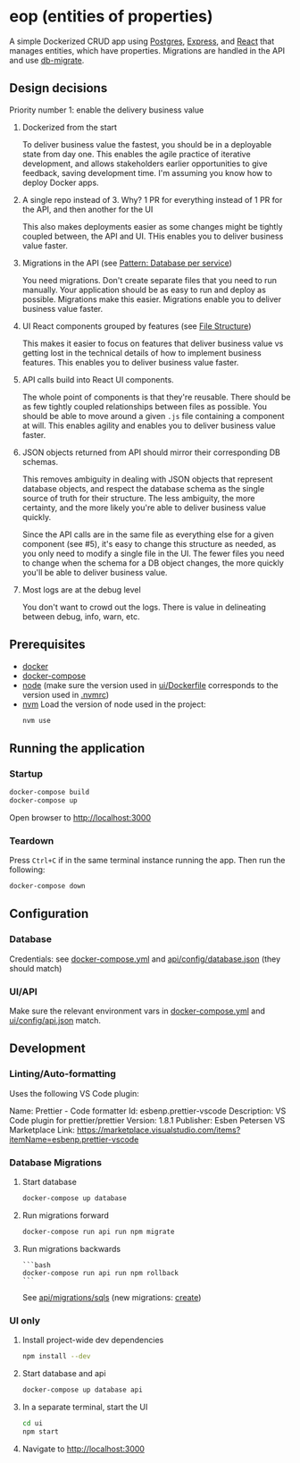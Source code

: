 # eop (entities of properties)

A simple Dockerized CRUD app using [Postgres](https://www.postgresql.org/), [Express](https://expressjs.com/), and [React](https://reactjs.org/) that manages entities, which have properties.
Migrations are handled in the API and use [db-migrate](https://github.com/db-migrate/node-db-migrate).

## Design decisions

Priority number 1: enable the delivery business value

1. Dockerized from the start

   To deliver business value the fastest, you should be in a deployable state from day one. This enables the agile practice of iterative development, and allows stakeholders earlier opportunities to give feedback, saving development time. I'm assuming you know how to deploy Docker apps.

2. A single repo instead of 3. Why? 1 PR for everything instead of 1 PR for the API, and then another for the UI

   This also makes deployments easier as some changes might be tightly coupled between, the API and UI. THis enables you to deliver business value faster.

3. Migrations in the API (see [Pattern: Database per service](https://microservices.io/patterns/data/database-per-service.html))

   You need migrations. Don't create separate files that you need to run manually. Your application should be as easy to run and deploy as possible. Migrations make this easier. Migrations enable you to deliver business value faster.

4. UI React components grouped by features (see [File Structure](https://reactjs.org/docs/faq-structure.html#grouping-by-features-or-routes))

   This makes it easier to focus on features that deliver business value vs getting lost in the technical details of how to implement business features. This enables you to deliver business value faster.

5. API calls build into React UI components.

   The whole point of components is that they're reusable. There should be as few tightly coupled relationships between files as possible. You should be able to move around a given `.js` file containing a component at will. This enables agility and enables you to deliver business value faster.

6. JSON objects returned from API should mirror their corresponding DB schemas.

   This removes ambiguity in dealing with JSON objects that represent database objects, and respect the database schema as the single source of truth for their structure. The less ambiguity, the more certainty, and the more likely you're able to deliver business value quickly.

   Since the API calls are in the same file as everything else for a given component (see #5), it's easy to change this structure as needed, as you only need to modify a single file in the UI. The fewer files you need to change when the schema for a DB object changes, the more quickly you'll be able to deliver business value.

7) Most logs are at the debug level

   You don't want to crowd out the logs. There is value in delineating between debug, info, warn, etc.

## Prerequisites

- [docker](https://docs.docker.com/install/)
- [docker-compose](https://docs.docker.com/compose/install/)
- [node](https://nodejs.org/en/) (make sure the version used in [ui/Dockerfile](ui/Dockerfile) corresponds to the version used in [.nvmrc](.nvmrc))
- [nvm](https://github.com/creationix/nvm#important-notes)
  Load the version of node used in the project:
  ```bash
  nvm use
  ```

## Running the application

### Startup

```bash
docker-compose build
docker-compose up
```

Open browser to [http://localhost:3000](http://localhost:3000)

### Teardown

Press `Ctrl+C` if in the same terminal instance running the app.
Then run the following:

```bash
docker-compose down
```

## Configuration

### Database

Credentials: see [docker-compose.yml](docker-compose.yml) and [api/config/database.json](api/config/database.json) (they should match)

### UI/API

Make sure the relevant environment vars in [docker-compose.yml](docker-compose.yml) and [ui/config/api.json](ui/config/api.json) match.

## Development

### Linting/Auto-formatting

Uses the following VS Code plugin:

Name: Prettier - Code formatter
Id: esbenp.prettier-vscode
Description: VS Code plugin for prettier/prettier
Version: 1.8.1
Publisher: Esben Petersen
VS Marketplace Link: https://marketplace.visualstudio.com/items?itemName=esbenp.prettier-vscode

### Database Migrations

1.  Start database

    ```bash
    docker-compose up database
    ```

2.  Run migrations forward

    ```bash
    docker-compose run api run npm migrate
    ```

3.  Run migrations backwards

        ```bash
        docker-compose run api run npm rollback
        ```

    See [api/migrations/sqls](api/migrations/sqls) (new migrations: [create](https://db-migrate.readthedocs.io/en/latest/Getting%20Started/commands/#create))

### UI only

1. Install project-wide dev dependencies

   ```bash
   npm install --dev
   ```

2. Start database and api

   ```bash
   docker-compose up database api
   ```

3. In a separate terminal, start the UI

   ```bash
   cd ui
   npm start
   ```

4. Navigate to [http://localhost:3000](http://localhost:3000)
